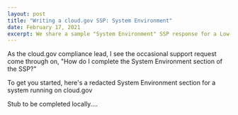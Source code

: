 ```yaml
---
layout: post
title: "Writing a cloud.gov SSP: System Environment"
date: February 17, 2021
excerpt: We share a sample "System Environment" SSP response for a Low-impact system
---
```

As the cloud.gov compliance lead, I see the occasional support request come through on, "How do I complete the System Environment section of the SSP?"

To get you started, here's a redacted System Environment section for a system running on cloud.gov 

Stub to be completed locally....